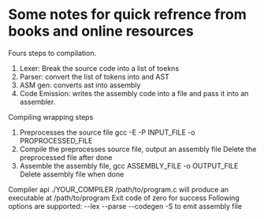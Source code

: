 # Some notes for quick refrence from books and online resources

Fours steps to compilation.

1. Lexer: Break the source code into a list of toekns
2. Parser: convert the list of tokens into and AST
3. ASM gen: converts ast into assembly
4. Code Emission: writes the assembly code into a file and pass it into an assembler.

Compiling wrapping steps
1. Preprocesses the source file
gcc -E -P INPUT_FILE -o PROPROCESSED_FILE
2. Compile the preprocesses source file, output an assembly file
Delete the preprocessed file after done
3. Assemble the assembly file,
gcc ASSEMBLY_FILE -o OUTPUT_FILE
Delete assembly file when done

Compiler api
./YOUR_COMPILER /path/to/program.c will produce an executable at /path/to/program
Exit code of zero for success
Following options are supported: --lex --parse --codegen -S to emit assembly file
